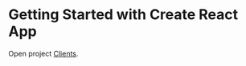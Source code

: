 # Getting Started with Create React App

Open project [Clients](https://alexdeni.github.io/Client-Dashboard/).
